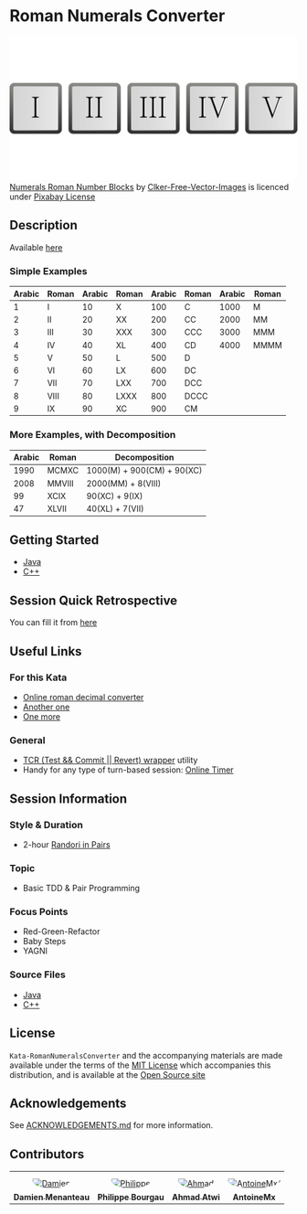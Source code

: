 # Roman Numerals Converter

![Kata Image](images/RomanNumerals.png) <br>
[Numerals Roman Number Blocks](https://pixabay.com/vectors/numerals-roman-number-blocks-35937/) by [Clker-Free-Vector-Images](https://pixabay.com/it/users/clker-free-vector-images-3736/) is licenced under [Pixabay License](https://pixabay.com/fr/service/license/)

## Description

Available [here](http://codingdojo.org/kata/RomanNumerals/)

### Simple Examples

| Arabic | Roman | Arabic | Roman | Arabic | Roman | Arabic | Roman |
| --- | --- | --- | --- | --- | --- | --- | --- |
| 1 | I | 10 | X | 100 | C | 1000 | M |
| 2 | II | 20 | XX | 200 | CC | 2000 | MM |
| 3 | III | 30 | XXX | 300 | CCC | 3000 | MMM |
| 4 | IV | 40 | XL | 400 | CD | 4000 | MMMM |
| 5 | V | 50 | L | 500 | D |
| 6 | VI | 60 | LX | 600 | DC |
| 7 | VII | 70 | LXX | 700 | DCC |
| 8 | VIII | 80 | LXXX | 800 | DCCC |
| 9 | IX | 90 | XC | 900 | CM |

### More Examples, with Decomposition

| Arabic | Roman | Decomposition |
| ------ | ----- | ------------- |
| 1990 | MCMXC | 1000(M)  + 900(CM) + 90(XC) |
| 2008 | MMVIII | 2000(MM) + 8(VIII) |
| 99 | XCIX | 90(XC) + 9(IX) |
| 47 | XLVII | 40(XL) + 7(VII) |

## Getting Started

- [Java](java/GETTING_STARTED.md)
- [C++](cpp/GETTING_STARTED.md)

## Session Quick Retrospective

You can fill it from [here](QuickRetrospective.md)

## Useful Links

### For this Kata

- [Online roman decimal converter](https://www.calculateme.com/roman-numerals/to-roman)
- [Another one](https://www.calculator.org/calculate-online/mathematics/roman-numerals.html)
- [One more](https://goodcalculators.com/roman-numeral-converter/)

### General

- [TCR (Test && Commit || Revert) wrapper](tcr/TCR.md) utility
- Handy for any type of turn-based session: [Online Timer](https://agility.jahed.dev/)

## Session Information

### Style & Duration

- 2-hour [Randori in Pairs](doc/RandoriInPairs.md)

### Topic

- Basic TDD & Pair Programming

### Focus Points

- Red-Green-Refactor
- Baby Steps
- YAGNI

### Source Files

- [Java](java)
- [C++](cpp)

## License

`Kata-RomanNumeralsConverter` and the accompanying materials are made available
under the terms of the [MIT License](LICENSE.md) which accompanies this
distribution, and is available at the [Open Source site](https://opensource.org/licenses/MIT)

## Acknowledgements

See [ACKNOWLEDGEMENTS.md](ACKNOWLEDGEMENTS.md) for more information.

## Contributors

<table>
<tr>
    <td align="center" style="word-wrap: break-word; width: 150.0; height: 150.0">
        <a href=https://github.com/mengdaming>
            <img src=https://avatars.githubusercontent.com/u/1313765?v=4 width="100;"  style="border-radius:50%;align-items:center;justify-content:center;overflow:hidden;padding-top:10px" alt=Damien Menanteau/>
            <br />
            <sub style="font-size:14px"><b>Damien Menanteau</b></sub>
        </a>
    </td>
    <td align="center" style="word-wrap: break-word; width: 150.0; height: 150.0">
        <a href=https://github.com/philou>
            <img src=https://avatars.githubusercontent.com/u/23983?v=4 width="100;"  style="border-radius:50%;align-items:center;justify-content:center;overflow:hidden;padding-top:10px" alt=Philippe Bourgau/>
            <br />
            <sub style="font-size:14px"><b>Philippe Bourgau</b></sub>
        </a>
    </td>
    <td align="center" style="word-wrap: break-word; width: 150.0; height: 150.0">
        <a href=https://github.com/aatwi>
            <img src=https://avatars.githubusercontent.com/u/11088496?v=4 width="100;"  style="border-radius:50%;align-items:center;justify-content:center;overflow:hidden;padding-top:10px" alt=Ahmad Atwi/>
            <br />
            <sub style="font-size:14px"><b>Ahmad Atwi</b></sub>
        </a>
    </td>
    <td align="center" style="word-wrap: break-word; width: 150.0; height: 150.0">
        <a href=https://github.com/AntoineMx>
            <img src=https://avatars.githubusercontent.com/u/77109701?v=4 width="100;"  style="border-radius:50%;align-items:center;justify-content:center;overflow:hidden;padding-top:10px" alt=AntoineMx/>
            <br />
            <sub style="font-size:14px"><b>AntoineMx</b></sub>
        </a>
    </td>
</tr>
</table>
